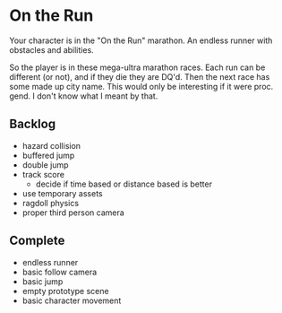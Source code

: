 # On the Run
Your character is in the "On the Run" marathon. An endless runner with obstacles
and abilities.


So the player is in these mega-ultra marathon races. Each run can be different
(or not), and if they die they are DQ'd. Then the next race has some made up
city name. This would only be interesting if it were proc. gend. I don't know
what I meant by that.


## Backlog
- hazard collision
- buffered jump
- double jump
- track score
    * decide if time based or distance based is better
- use temporary assets
- ragdoll physics
- proper third person camera


## Complete
- endless runner
- basic follow camera
- basic jump
- empty prototype scene
- basic character movement
